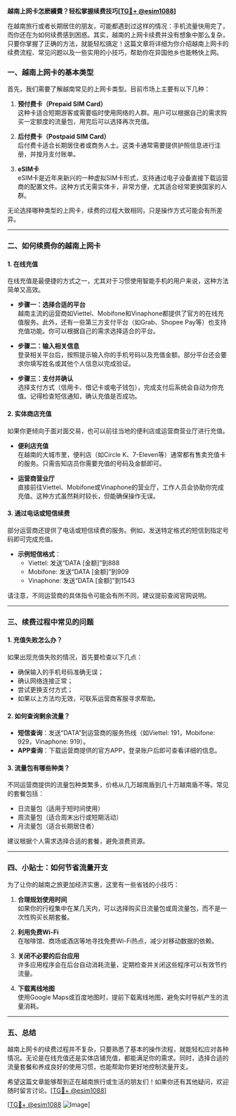 **越南上网卡怎麽續費？轻松掌握续费技巧[[TG💪+ @esim1088](https://t.me/s/esim1088)]**

在越南旅行或者长期居住的朋友，可能都遇到过这样的情况：手机流量快用完了，而你还在为如何续费感到困惑。其实，越南的上网卡续费并没有想象中那么复杂，只要你掌握了正确的方法，就能轻松搞定！这篇文章将详细为你介绍越南上网卡的续费流程、常见问题以及一些实用的小技巧，帮助你在异国他乡也能畅快上网。

### **一、越南上网卡的基本类型**

首先，我们需要了解越南常见的上网卡类型。目前市场上主要有以下几种：

1. **预付费卡（Prepaid SIM Card）**  
   这种卡适合短期游客或需要临时使用网络的人群。用户可以根据自己的需求购买一定额度的流量包，用完后可以选择再次充值。

2. **后付费卡（Postpaid SIM Card）**  
   后付费卡适合长期居住者或商务人士。这类卡通常需要提供护照信息进行注册，并按月支付账单。

3. **eSIM卡**  
   eSIM卡是近年来新兴的一种虚拟SIM卡形式，支持通过电子设备直接下载运营商的配置文件。这种方式无需实体卡，非常方便，尤其适合经常更换国家的人群。

无论选择哪种类型的上网卡，续费的过程大致相同，只是操作方式可能会有所差异。

---

### **二、如何续费你的越南上网卡**

#### **1. 在线充值**
在线充值是最便捷的方式之一，尤其对于习惯使用智能手机的用户来说，这种方法简单又高效。

- **步骤一：选择合适的平台**  
  越南主流的运营商如Viettel、Mobifone和Vinaphone都提供了官方的在线充值服务。此外，还有一些第三方支付平台（如Grab、Shopee Pay等）也支持充值功能。你可以根据自己的需求选择适合的平台。

- **步骤二：输入相关信息**  
  登录相关平台后，按照提示输入你的手机号码以及充值金额。部分平台还会要求你填写姓名或其他个人信息以完成验证。

- **步骤三：支付并确认**  
  选择支付方式（信用卡、借记卡或电子钱包），完成支付后系统会自动为你充值。记得检查短信通知，确认充值是否成功。

#### **2. 实体商店充值**
如果你更倾向于面对面交易，也可以前往当地的便利店或运营商营业厅进行充值。

- **便利店充值**  
  在越南的大城市里，便利店（如Circle K、7-Eleven等）通常都有售卖充值卡的服务。只需告知店员你需要充值的号码及金额即可。

- **运营商营业厅**  
  直接前往Viettel、Mobifone或Vinaphone的营业厅，工作人员会协助你完成充值。这种方式虽然耗时较长，但能确保操作无误。

#### **3. 通过电话或短信续费**
部分运营商还提供了电话或短信续费的服务。例如，发送特定格式的短信到指定号码即可完成充值。

- **示例短信格式**：  
  - Viettel: 发送“DATA [金额]”到888  
  - Mobifone: 发送“DATA [金额]”到909  
  - Vinaphone: 发送“DATA [金额]”到1543  

请注意，不同运营商的具体指令可能会有所不同，建议提前查阅官网说明。

---

### **三、续费过程中常见的问题**

#### **1. 充值失败怎么办？**
如果出现充值失败的情况，首先要检查以下几点：
- 确保输入的手机号码准确无误；
- 确认网络连接正常；
- 尝试更换支付方式；
- 如果以上方法均无效，可联系运营商客服寻求帮助。

#### **2. 如何查询剩余流量？**
- **短信查询**：发送“DATA”到运营商的服务热线（如Viettel: 191，Mobifone: 929，Vinaphone: 919）。  
- **APP查询**：下载运营商提供的官方APP，登录账户后即可查看详细的信息。

#### **3. 流量包有哪些种类？**
不同运营商提供的流量包种类繁多，价格从几万越南盾到几十万越南盾不等。常见的套餐包括：
- 日流量包（适用于短时间使用）
- 周流量包（适合周末出行或短期活动）
- 月流量包（适合长期居住者）

建议根据个人需求选择合适的套餐，避免浪费资源。

---

### **四、小贴士：如何节省流量开支**

为了让你的越南之旅更加经济实惠，这里有一些省钱的小技巧：

1. **合理规划使用时间**  
   如果你的行程集中在某几天内，可以选择购买日流量包或周流量包，而不是一次性购买长期套餐。

2. **利用免费Wi-Fi**  
   在咖啡馆、商场或酒店等地寻找免费Wi-Fi热点，减少对移动数据的依赖。

3. **关闭不必要的后台应用**  
   许多应用程序会在后台自动消耗流量，定期检查并关闭这些程序可以有效节约流量。

4. **下载离线地图**  
   使用Google Maps或百度地图时，提前下载离线地图，避免实时导航产生的流量消耗。

---

### **五、总结**

越南上网卡的续费过程并不复杂，只要熟悉了基本的操作流程，就能轻松应对各种情况。无论是在线充值还是实体店铺充值，都能满足你的需求。同时，选择合适的流量套餐和养成良好的使用习惯，也能帮助你更好地控制流量开支。

希望这篇文章能够帮到正在越南旅行或生活的朋友们！如果你还有其他疑问，欢迎随时留言讨论。[[TG💪+ @esim1088](https://t.me/s/esim1088)] 

[[TG💪+ @esim1088](https://t.me/s/esim1088) ![Image](https://i.postimg.cc/4NQfJmqS/Snipaste-2025-05-13-00-14-12.png)]
